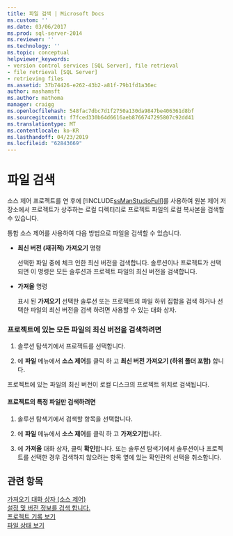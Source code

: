 ```yaml
---
title: 파일 검색 | Microsoft Docs
ms.custom: ''
ms.date: 03/06/2017
ms.prod: sql-server-2014
ms.reviewer: ''
ms.technology: ''
ms.topic: conceptual
helpviewer_keywords:
- version control services [SQL Server], file retrieval
- file retrieval [SQL Server]
- retrieving files
ms.assetid: 37b74426-e262-43b2-a81f-79b1fd1a36ec
author: mashamsft
ms.author: mathoma
manager: craigg
ms.openlocfilehash: 548fac7dbc7d1f2750a130da9847be406361d8bf
ms.sourcegitcommit: f7fced330b64d6616aeb8766747295807c92dd41
ms.translationtype: MT
ms.contentlocale: ko-KR
ms.lasthandoff: 04/23/2019
ms.locfileid: "62843669"
---
```

# <a name="retrieve-files"></a>파일 검색
  소스 제어 프로젝트를 연 후에 [!INCLUDE[ssManStudioFull](../includes/ssmanstudiofull-md.md)]를 사용하여 원본 제어 저장소에서 프로젝트가 상주하는 로컬 디렉터리로 프로젝트 파일의 로컬 복사본을 검색할 수 있습니다.  
  
 통합 소스 제어를 사용하여 다음 방법으로 파일을 검색할 수 있습니다.  
  
-   **최신 버전 (재귀적) 가져오기** 명령  
  
     선택한 파일 중에 체크 인한 최신 버전을 검색합니다. 솔루션이나 프로젝트가 선택되면 이 명령은 모든 솔루션과 프로젝트 파일의 최신 버전을 검색합니다.  
  
-   **가져올** 명령  
  
     표시 된 **가져오기** 선택한 솔루션 또는 프로젝트의 파일 하위 집합을 검색 하거나 선택한 파일의 최신 버전을 검색 하려면 사용할 수 있는 대화 상자.  
  
### <a name="to-retrieve-the-latest-version-of-all-the-files-in-a-project"></a>프로젝트에 있는 모든 파일의 최신 버전을 검색하려면  
  
1.  솔루션 탐색기에서 프로젝트를 선택합니다.  
  
2.  에 **파일** 메뉴에서 **소스 제어**를 클릭 하 고 **최신 버전 가져오기 (하위 폴더 포함)** 합니다.  
  
 프로젝트에 있는 파일의 최신 버전이 로컬 디스크의 프로젝트 위치로 검색됩니다.  
  
#### <a name="to-retrieve-only-certain-files-in-a-project"></a>프로젝트의 특정 파일만 검색하려면  
  
1.  솔루션 탐색기에서 검색할 항목을 선택합니다.  
  
2.  에 **파일** 메뉴에서 **소스 제어**를 클릭 하 고 **가져오기**합니다.  
  
3.  에 **가져올** 대화 상자, 클릭 **확인**합니다. 또는 솔루션 탐색기에서 솔루션이나 프로젝트를 선택한 경우 검색하지 않으려는 항목 옆에 있는 확인란의 선택을 취소합니다.  
  
## <a name="see-also"></a>관련 항목  
 [가져오기 대화 상자 &#40;소스 제어&#41;](../../2014/database-engine/get-dialog-box-source-control.md)   
 [설정 및 버전 정보를 검색 합니다.](../../2014/database-engine/set-and-retrieve-version-information.md)   
 [프로젝트 기록 보기](../../2014/database-engine/view-project-history.md)   
 [파일 상태 보기](../../2014/database-engine/view-file-status.md)  
  
  
